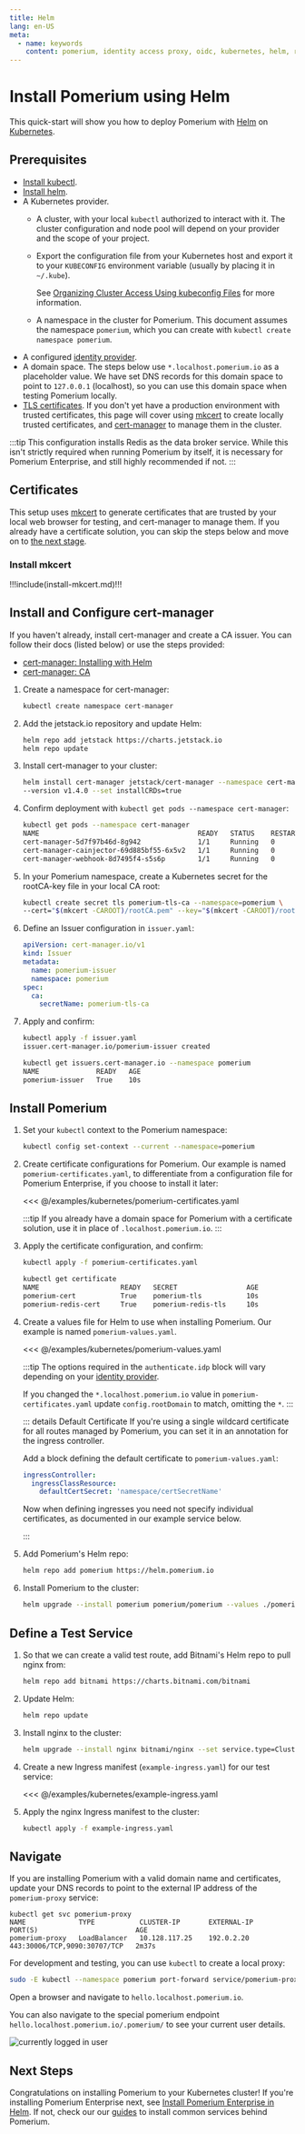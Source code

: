 ```yaml
---
title: Helm
lang: en-US
meta:
  - name: keywords
    content: pomerium, identity access proxy, oidc, kubernetes, helm, reverse proxy, ingress controller
---
```


# Install Pomerium using Helm

This quick-start will show you how to deploy Pomerium with [Helm] on [Kubernetes].

## Prerequisites

- [Install kubectl].
- [Install helm].
- A Kubernetes provider.
   - A cluster, with your local `kubectl` authorized to interact with it. The cluster configuration and node pool will depend on your provider and the scope of your project.
   - Export the configuration file from your Kubernetes host and export it to your `KUBECONFIG` environment variable (usually by placing it in `~/.kube`).

     See [Organizing Cluster Access Using kubeconfig Files] for more information.
   - A namespace in the cluster for Pomerium. This document assumes the namespace `pomerium`, which you can create with `kubectl create namespace pomerium`.
- A configured [identity provider].
- A domain space. The steps below use `*.localhost.pomerium.io` as a placeholder value. We have set DNS records for this domain space to point to `127.0.0.1` (localhost), so you can use this domain space when testing Pomerium locally.
- [TLS certificates]. If you don't yet have a production environment with trusted certificates, this page will cover using [mkcert] to create locally trusted certificates, and [cert-manager] to manage them in the cluster.

:::tip
This configuration installs Redis as the data broker service. While this isn't strictly required when running Pomerium by itself, it is necessary for Pomerium Enterprise, and still highly recommended if not.
:::

## Certificates

This setup uses [mkcert] to generate certificates that are trusted by your local web browser for testing, and cert-manager to manage them. If you already have a certificate solution, you can skip the steps below and move on to [the next stage](#install-pomerium).

### Install mkcert

!!!include(install-mkcert.md)!!!

## Install and Configure cert-manager

If you haven't already, install cert-manager and create a CA issuer. You can follow their docs (listed below) or use the steps provided:

   - [cert-manager: Installing with Helm]
   - [cert-manager: CA]

1. Create a namespace for cert-manager:

   ```bash
   kubectl create namespace cert-manager
   ```

1. Add the jetstack.io repository and update Helm:

   ```bash
   helm repo add jetstack https://charts.jetstack.io
   helm repo update
   ```

1. Install cert-manager to your cluster:

   ```bash
   helm install cert-manager jetstack/cert-manager --namespace cert-manager --create-namespace \
   --version v1.4.0 --set installCRDs=true
   ```

1. Confirm deployment with `kubectl get pods --namespace cert-manager`:

    ```bash
    kubectl get pods --namespace cert-manager
    NAME                                       READY   STATUS    RESTARTS   AGE
    cert-manager-5d7f97b46d-8g942              1/1     Running   0          33s
    cert-manager-cainjector-69d885bf55-6x5v2   1/1     Running   0          33s
    cert-manager-webhook-8d7495f4-s5s6p        1/1     Running   0          33s
    ```

1. In your Pomerium namespace, create a Kubernetes secret for the rootCA-key file in your local CA root:

   ```bash
   kubectl create secret tls pomerium-tls-ca --namespace=pomerium \
   --cert="$(mkcert -CAROOT)/rootCA.pem" --key="$(mkcert -CAROOT)/rootCA-key.pem"
   ```

1. Define an Issuer configuration in `issuer.yaml`:

   ```yaml
   apiVersion: cert-manager.io/v1
   kind: Issuer
   metadata:
     name: pomerium-issuer
     namespace: pomerium
   spec:
     ca:
       secretName: pomerium-tls-ca
   ```

1. Apply and confirm:

   ```bash
   kubectl apply -f issuer.yaml
   issuer.cert-manager.io/pomerium-issuer created

   kubectl get issuers.cert-manager.io --namespace pomerium
   NAME              READY   AGE
   pomerium-issuer   True    10s
   ```

## Install Pomerium

1. Set your `kubectl` context to the Pomerium namespace:

   ```bash
   kubectl config set-context --current --namespace=pomerium
   ```

1. Create certificate configurations for Pomerium. Our example is named `pomerium-certificates.yaml`, to differentiate from a configuration file for Pomerium Enterprise, if you choose to install it later:

   <<< @/examples/kubernetes/pomerium-certificates.yaml

   :::tip
   If you already have a domain space for Pomerium with a certificate solution, use it in place of `.localhost.pomerium.io`.
   :::

1. Apply the certificate configuration, and confirm:

   ```bash
   kubectl apply -f pomerium-certificates.yaml
   ```

   ```bash
   kubectl get certificate
   NAME                    READY   SECRET                 AGE
   pomerium-cert           True    pomerium-tls           10s
   pomerium-redis-cert     True    pomerium-redis-tls     10s
   ```

1. Create a values file for Helm to use when installing Pomerium. Our example is named `pomerium-values.yaml`.

   <<< @/examples/kubernetes/pomerium-values.yaml

   :::tip
   The options required in the `authenticate.idp` block will vary depending on your [identity provider].

   If you changed the `*.localhost.pomerium.io` value in `pomerium-certificates.yaml` update `config.rootDomain` to match, omitting the `*`.
   :::

   ::: details Default Certificate
   If you're using a single wildcard certificate for all routes managed by Pomerium, you can set it in an annotation for the ingress controller.

   Add a block defining the default certificate to `pomerium-values.yaml`:

   ```yaml
   ingressController:
     ingressClassResource:
       defaultCertSecret: 'namespace/certSecretName'
   ```

   Now when defining ingresses you need not specify individual certificates, as documented in our example service below.

   :::

1. Add Pomerium's Helm repo:

   ```bash
   helm repo add pomerium https://helm.pomerium.io
   ```

1. Install Pomerium to the cluster:

   ```bash
   helm upgrade --install pomerium pomerium/pomerium --values ./pomerium-values.yaml
   ```

## Define a Test Service

1. So that we can create a valid test route, add Bitnami's Helm repo to pull nginx from:

   ```bash
   helm repo add bitnami https://charts.bitnami.com/bitnami
   ```

1. Update Helm:

   ```bash
   helm repo update
   ```

1. Install nginx to the cluster:

   ```bash
   helm upgrade --install nginx bitnami/nginx --set service.type=ClusterIP
   ```

1. Create a new Ingress manifest (`example-ingress.yaml`) for our test service:

   <<< @/examples/kubernetes/example-ingress.yaml

1. Apply the nginx Ingress manifest to the cluster:

   ```bash
   kubectl apply -f example-ingress.yaml
   ```

## Navigate

If you are installing Pomerium with a valid domain name and certificates, update your DNS records to point to the external IP address of the `pomerium-proxy` service:

```none
kubectl get svc pomerium-proxy
NAME             TYPE           CLUSTER-IP       EXTERNAL-IP      PORT(S)                        AGE
pomerium-proxy   LoadBalancer   10.128.117.25    192.0.2.20       443:30006/TCP,9090:30707/TCP   2m37s
```

For development and testing, you can use `kubectl` to create a local proxy:

```bash
sudo -E kubectl --namespace pomerium port-forward service/pomerium-proxy 443:443
```

Open a browser and navigate to `hello.localhost.pomerium.io`.

You can also navigate to the special pomerium endpoint `hello.localhost.pomerium.io/.pomerium/` to see your current user details.

![currently logged in user](./img/logged-in-as.png)

## Next Steps

Congratulations on installing Pomerium to your Kubernetes cluster! If you're installing Pomerium Enterprise next, see [Install Pomerium Enterprise in Helm]. If not, check our our [guides](/guides/readme.md) to install common services behind Pomerium.

[cert-manager]: https://cert-manager.io/docs/
[cert-manager: CA]: https://cert-manager.io/docs/configuration/ca/
[cert-manager: Installing with Helm]: https://cert-manager.io/docs/installation/kubernetes/#installing-with-helm
[Helm]: https://helm.sh
[Install helm]: https://helm.sh/docs/using_helm/
[identity provider]: ../identity-providers/readme.md
[Install Pomerium Enterprise in Helm]: /enterprise/install/helm.md
[Install kubectl]: https://kubernetes.io/docs/tasks/tools/install-kubectl/
[Kubernetes]: https://kubernetes.io
[mkcert]: https://github.com/FiloSottile/mkcert
[Organizing Cluster Access Using kubeconfig Files]: https://kubernetes.io/docs/concepts/configuration/organize-cluster-access-kubeconfig/
[tls certificates]: ../topics/certificates
